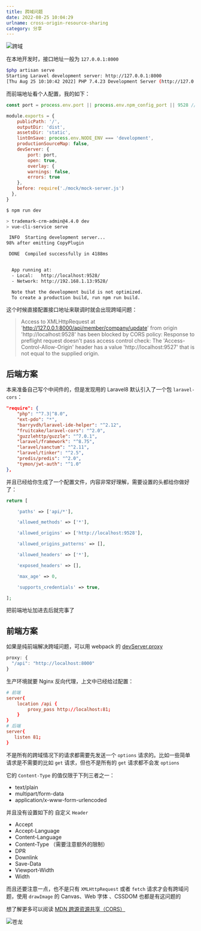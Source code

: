 ```yaml
---
title: 跨域问题
date: 2022-08-25 10:04:29
urlname: cross-origin-resource-sharing
category: 分享
---
```


![跨域](https://i.imgtg.com/2022/08/25/ZavMM.png)

<!--more-->

在本地开发时，接口地址一般为 `127.0.0.1:8000`

```bash
$php artisan serve
Starting Laravel development server: http://127.0.0.1:8000
[Thu Aug 25 10:10:42 2022] PHP 7.4.23 Development Server (http://127.0.0.1:8000) started
```

而前端地址看个人配置，我的如下：

```js vue.config.js
const port = process.env.port || process.env.npm_config_port || 9528 // dev port

module.exports = {
    publicPath: '/',
    outputDir: 'dist',
    assetsDir: 'static',
    lintOnSave: process.env.NODE_ENV === 'development',
    productionSourceMap: false,
    devServer: {
        port: port,
        open: true,
        overlay: {
        warnings: false,
        errors: true
    },
    before: require('./mock/mock-server.js')
  },
}
```

```bash
$ npm run dev

> trademark-crm-admin@4.4.0 dev
> vue-cli-service serve

 INFO  Starting development server...
98% after emitting CopyPlugin

 DONE  Compiled successfully in 4188ms                                                                                                                                                                      上午10:14:05


  App running at:
  - Local:   http://localhost:9528/ 
  - Network: http://192.168.1.13:9528/

  Note that the development build is not optimized.
  To create a production build, run npm run build.
```

这个时候直接配置接口地址来联调时就会出现跨域问题：

> Access to XMLHttpRequest at 'http://127.0.0.1:8000/api/member/company/update' from origin 'http://localhost:9528' has been blocked by CORS policy: Response to preflight request doesn't pass access control check: The 'Access-Control-Allow-Origin' header has a value 'http://localhost:9527' that is not equal to the supplied origin.

## 后端方案

本来准备自己写个中间件的，但是发现用的 Laravel8 默认引入了一个包 `laravel-cors`：

```json
"require": {
    "php": "^7.3|^8.0",
    "ext-pdo": "*",
    "barryvdh/laravel-ide-helper": "^2.12",
    "fruitcake/laravel-cors": "^2.0",
    "guzzlehttp/guzzle": "^7.0.1",
    "laravel/framework": "^8.75",
    "laravel/sanctum": "^2.11",
    "laravel/tinker": "^2.5",
    "predis/predis": "^2.0",
    "tymon/jwt-auth": "^1.0"
},
```

并且已经给你生成了一个配置文件，内容非常好理解，需要设置的头都给你做好了：

```php cors.php
return [

    'paths' => ['api/*'],

    'allowed_methods' => ['*'],

    'allowed_origins' => ['http://localhost:9528'],

    'allowed_origins_patterns' => [],

    'allowed_headers' => ['*'],

    'exposed_headers' => [],

    'max_age' => 0,

    'supports_credentials' => true,

];
```

把前端地址加进去后就完事了

## 前端方案

如果是纯前端解决跨域问题，可以用 webpack 的 [devServer.proxy](https://www.webpackjs.com/configuration/dev-server/#devserver-proxy)

```js
proxy: {
  "/api": "http://localhost:8000"
}
```

生产环境就要 Nginx 反向代理，上文中已经给过配置：

```conf
# 前端
server{
    location /api {
        proxy_pass http://localhost:81;
    }
}
# 后端
server{
   listen 81;
}
```

不是所有的跨域情况下的请求都需要先发送一个 `options` 请求的。比如一些简单请求是不需要的比如 `get` 请求，但也不是所有的 `get` 请求都不会发 `options`

它的 `Content-Type` 的值仅限于下列三者之一：

- text/plain
- multipart/form-data
- application/x-www-form-urlencoded

并且没有设置如下的 自定义 `Header`

- Accept
- Accept-Language
- Content-Language
- Content-Type （需要注意额外的限制）
- DPR
- Downlink
- Save-Data
- Viewport-Width
- Width

而且还要注意一点，也不是只有 `XMLHttpRequest` 或者 `fetch` 请求才会有跨域问题，使用 `drawImage` 的 Canvas、Web 字体 、CSSDOM 也都是有这问题的

想了解更多可以阅读 [MDN 跨源资源共享（CORS）](https://developer.mozilla.org/zh-CN/docs/Web/HTTP/CORS)

![苍龙](https://i.imgtg.com/2022/08/27/ZFHcj.webp)
